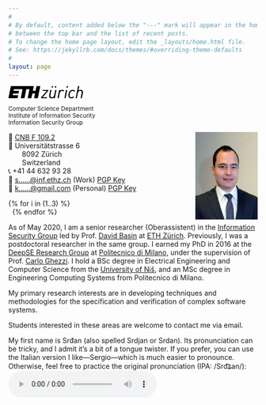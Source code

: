 ```yaml
---
#
# By default, content added below the "---" mark will appear in the home page
# between the top bar and the list of recent posts.
# To change the home page layout, edit the _layouts/home.html file.
# See: https://jekyllrb.com/docs/themes/#overriding-theme-defaults
#
layout: page 
---
```



<img src="/assets/images/logo-ethz.png" alt="ETHZ" width="30%"/>


<p style="font-size: calc(7px + .5vw)">
Computer Science Department <br/>
Institute of Information Security  <br/>
Information Security Group  <br/>
</p>

<img src="/assets/images/me.jpg" alt="Srdan Krstic" width="25%" style="float: right"/>

<p style="width: 80%">
🚪 <a href="https://ethz.ch/en/utils/location.html?building=CNB&floor=F&room=109.2"> CNB F 109.2 </a> <br/>
📮 Universitätstrasse 6  <br/>
&nbsp;&nbsp;&nbsp;&nbsp;&nbsp;&nbsp; 8092 Zürich  <br/>
&nbsp;&nbsp;&nbsp;&nbsp;&nbsp;&nbsp; Switzerland  <br/> 
📞 +41 44 632 93 28  <br/>
📧 <a href="https://mailhide.io/e/ZcpTv" onclick="mailhidepopup=window.open('https://mailhide.io/e/ZcpTv','mailhidepopup','width=580,height=635'); return false;">s......@inf.ethz.ch</a> (Work) <a href="assets/ethz.asc"> PGP Key </a> <br/>
📧  <a href="https://mailhide.io/e/Kf8r5" onclick="mailhidepopup=window.open('https://mailhide.io/e/Kf8r5','mailhidepopup','width=580,height=635'); return false;">k......@gmail.com</a> (Personal) <a href="assets/gmail.asc" target="_self"> PGP Key </a> <br/>
</p>

{% for i in (1..3) %}  
&nbsp; 
{% endfor %}

As of May 2020, I am a senior researcher (Oberassistent) in the [Information Security
Group](https://infsec.ethz.ch) led by Prof. [David Basin](https://www.inf.ethz.ch/personal/basin/)
at [ETH Zürich](https://ethz.ch/en.html). Previously, I was a postdoctoral researcher in the same
group. I earned my PhD in 2016 at the [DeepSE Research Group](http://deepse.dei.polimi.it/) at
[Politecnico di Milano](https://www.deib.polimi.it/eng/home-page), under the supervision of Prof. [Carlo
Ghezzi](http://home.deib.polimi.it/ghezzi/). I hold a BSc degree in Electrical Engineering and Computer
Science from the [University of Niš](https://www.elfak.ni.ac.rs/en/), and an MSc degree in
Engineering Computing Systems from Politecnico di Milano.

My primary research interests are in developing techniques and methodologies for the specification and verification of complex software systems.

Students interested in these areas are welcome to contact me via email.

My first name is Srđan (also spelled Srdjan or Srdan). Its pronunciation can be tricky, and I admit it’s a bit of a tongue twister. If you prefer, you can use the Italian version I like—Sergio—which is much easier to pronounce. Otherwise, feel free to practice the original pronunciation (IPA: /Srd͡ʑan/):
<audio controls="controls">
  <source src="/assets/audio/srdjan.ogg" type="audio/ogg">
  <source src="/assets/audio/srdjan.wav" type="audio/wav">
  <source src="/assets/audio/srdjan.mp3" type="audio/mpeg">
Your browser does not support the audio element.
</audio>